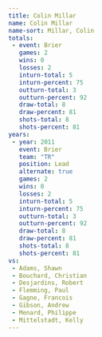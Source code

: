 ```yaml
---
title: Colin Millar
name: Colin Millar
name-sort: Millar, Colin
totals:
 - event: Brier
   games: 2
   wins: 0
   losses: 2
   inturn-total: 5
   inturn-percent: 75
   outturn-total: 3
   outturn-percent: 92
   draw-total: 8
   draw-percent: 81
   shots-total: 8
   shots-percent: 81
years:
 - year: 2011
   event: Brier
   team: "TR"
   position: Lead
   alternate: true
   games: 2
   wins: 0
   losses: 2
   inturn-total: 5
   inturn-percent: 75
   outturn-total: 3
   outturn-percent: 92
   draw-total: 8
   draw-percent: 81
   shots-total: 8
   shots-percent: 81
vs:
 - Adams, Shawn
 - Bouchard, Christian
 - Desjardins, Robert
 - Flemming, Paul
 - Gagne, Francois
 - Gibson, Andrew
 - Menard, Philippe
 - Mittelstadt, Kelly
---
```

